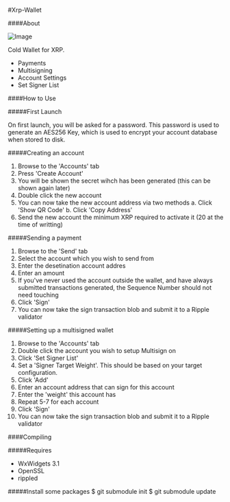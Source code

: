#Xrp-Wallet

####About

![Image](http://i.imgur.com/r4ks8C2.png "Image")

Cold Wallet for XRP.

* Payments
* Multisigning
* Account Settings
* Set Signer List


####How to Use


#####First Launch

On first launch, you will be asked for a password. 
This password is used to generate an AES256 Key, which is used to encrypt your account database when stored to disk.


#####Creating an account

1. Browse to the 'Accounts' tab
2. Press 'Create Account'
3. You will be shown the secret wihch has been generated (this can be shown again later)
4. Double click the new account
5. You can now take the new account address via two methods
  a. Click 'Show QR Code'
  b. Click 'Copy Address'
6. Send the new account the minimum XRP required to activate it (20 at the time of writting)


#####Sending a payment

1. Browse to the 'Send' tab
2. Select the account which you wish to send from
3. Enter the desetination account addres
4. Enter an amount
5. If you've never used the account outside the wallet, and have always submitted transactions generated, the Sequence Number should not need touching
6. Click 'Sign'
7. You can now take the sign transaction blob and submit it to a Ripple validator


#####Setting up a multisigned wallet

1. Browse to the 'Accounts' tab
2. Double click the account you wish to setup Multisign on
3. Click 'Set Signer List'
4. Set a 'Signer Target Weight'. This should be based on your target configuration.
5. Click 'Add'
6. Enter an account address that can sign for this account
7. Enter the 'weight' this account has
8. Repeat 5-7 for each account
9. Click 'Sign'
10. You can now take the sign transaction blob and submit it to a Ripple validator


####Compiling

#####Requires

* WxWidgets 3.1
* OpenSSL
* rippled

#####Install some packages
$ git submodule init
$ git submodule update
